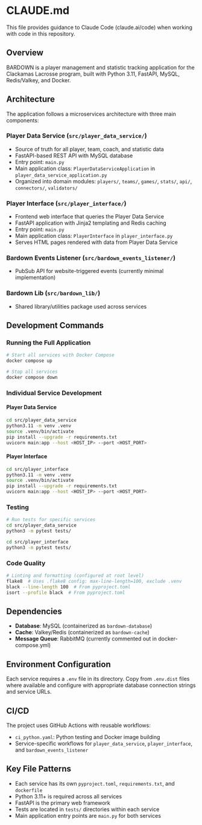 # CLAUDE.md

This file provides guidance to Claude Code (claude.ai/code) when working with code in this repository.

## Overview

BARDOWN is a player management and statistic tracking application for the Clackamas Lacrosse program, built with Python 3.11, FastAPI, MySQL, Redis/Valkey, and Docker.

## Architecture

The application follows a microservices architecture with three main components:

### Player Data Service (`src/player_data_service/`)
- Source of truth for all player, team, coach, and statistic data
- FastAPI-based REST API with MySQL database
- Entry point: `main.py`
- Main application class: `PlayerDataServiceApplication` in `player_data_service_application.py`
- Organized into domain modules: `players/`, `teams/`, `games/`, `stats/`, `api/`, `connectors/`, `validators/`

### Player Interface (`src/player_interface/`)
- Frontend web interface that queries the Player Data Service
- FastAPI application with Jinja2 templating and Redis caching
- Entry point: `main.py`
- Main application class: `PlayerInterface` in `player_interface.py`
- Serves HTML pages rendered with data from Player Data Service

### Bardown Events Listener (`src/bardown_events_listener/`)
- PubSub API for website-triggered events (currently minimal implementation)

### Bardown Lib (`src/bardown_lib/`)
- Shared library/utilities package used across services

## Development Commands

### Running the Full Application
```bash
# Start all services with Docker Compose
docker compose up

# Stop all services
docker compose down
```

### Individual Service Development

#### Player Data Service
```bash
cd src/player_data_service
python3.11 -m venv .venv
source .venv/bin/activate
pip install --upgrade -r requirements.txt
uvicorn main:app --host <HOST_IP> --port <HOST_PORT>
```

#### Player Interface
```bash
cd src/player_interface
python3.11 -m venv .venv
source .venv/bin/activate
pip install --upgrade -r requirements.txt
uvicorn main:app --host <HOST_IP> --port <HOST_PORT>
```

### Testing
```bash
# Run tests for specific services
cd src/player_data_service
python3 -m pytest tests/

cd src/player_interface
python3 -m pytest tests/
```

### Code Quality
```bash
# Linting and formatting (configured at root level)
flake8  # Uses .flake8 config: max-line-length=100, exclude .venv
black --line-length 100  # From pyproject.toml
isort --profile black  # From pyproject.toml
```

## Dependencies

- **Database**: MySQL (containerized as `bardown-database`)
- **Cache**: Valkey/Redis (containerized as `bardown-cache`)
- **Message Queue**: RabbitMQ (currently commented out in docker-compose.yml)

## Environment Configuration

Each service requires a `.env` file in its directory. Copy from `.env.dist` files where available and configure with appropriate database connection strings and service URLs.

## CI/CD

The project uses GitHub Actions with reusable workflows:
- `ci_python.yaml`: Python testing and Docker image building
- Service-specific workflows for `player_data_service`, `player_interface`, and `bardown_events_listener`

## Key File Patterns

- Each service has its own `pyproject.toml`, `requirements.txt`, and `dockerfile`
- Python 3.11+ is required across all services
- FastAPI is the primary web framework
- Tests are located in `tests/` directories within each service
- Main application entry points are `main.py` for both services